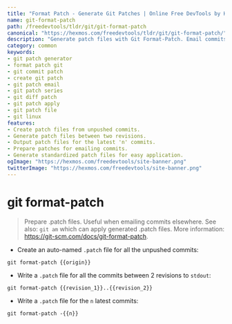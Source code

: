 ```yaml
---
title: "Format Patch - Generate Git Patches | Online Free DevTools by Hexmos"
name: git-format-patch
path: /freedevtools/tldr/git/git-format-patch
canonical: "https://hexmos.com/freedevtools/tldr/git/git-format-patch/"
description: "Generate patch files with Git Format-Patch. Email commits and apply patches with ease. Free online tool, no registration required."
category: common
keywords:
- git patch generator
- format patch git
- git commit patch
- create git patch
- git patch email
- git patch series
- git diff patch
- git patch apply
- git patch file
- git linux
features:
- Create patch files from unpushed commits.
- Generate patch files between two revisions.
- Output patch files for the latest 'n' commits.
- Prepare patches for emailing commits.
- Generate standardized patch files for easy application.
ogImage: "https://hexmos.com/freedevtools/site-banner.png"
twitterImage: "https://hexmos.com/freedevtools/site-banner.png"
---
```


# git format-patch

> Prepare .patch files. Useful when emailing commits elsewhere.
> See also: `git am` which can apply generated .patch files.
> More information: <https://git-scm.com/docs/git-format-patch>.

- Create an auto-named `.patch` file for all the unpushed commits:

`git format-patch {{origin}}`

- Write a `.patch` file for all the commits between 2 revisions to `stdout`:

`git format-patch {{revision_1}}..{{revision_2}}`

- Write a `.patch` file for the `n` latest commits:

`git format-patch -{{n}}`
